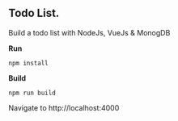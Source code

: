## Todo List.

Build a todo list with NodeJs, VueJs & MonogDB

**Run**

```
npm install

```

**Build**

```
npm run build

```

Navigate to http://localhost:4000
